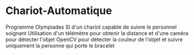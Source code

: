 # Chariot-Automatique
Programme Olympiades SI d'un chariot capable de suivre le personnel soignant
Utilisation d'un télémètre pour obtenir la distance et d'une caméra pour détecter l'objet
OpenCV pour détecter la couleur de l'objet et suivre uniquement la personne qui porte le bracelet
